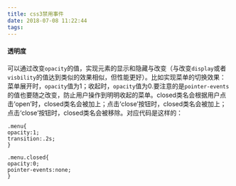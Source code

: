```yaml
---
title: css3禁用事件
date: 2018-07-08 11:22:44
tags:
---
```

#### 透明度

可以通过改变`opacity`的值，实现元素的显示和隐藏与改变（与改变`display`或者`visbility`的值达到类似的效果相似，但性能更好）。比如实现菜单的切换效果：菜单展开时，`opacity`值为1；收起时，`opacity`值为0.要注意的是`pointer-events`的值也要随之改变，防止用户操作到明明收起的菜单。closed类名会根据用户点击‘open’时，closed类名会被加上；点击‘close’按钮时，closed类名会被加上；点击‘close’按钮时，closed类名会被移除。对应代码是这样的：
```
.menu{
opacity:1;
transition:.2s;
}

.menu.closed{
opacity:0;
pointer-events:none;
}
```